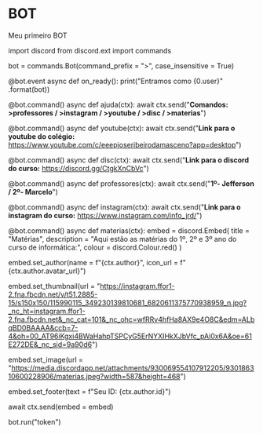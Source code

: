 # BOT
Meu primeiro BOT

import discord
from discord.ext import commands

bot = commands.Bot(command_prefix = ">", case_insensitive = True)

@bot.event
async def on_ready():
  print("Entramos como {0.user}" .format(bot))

@bot.command()
async def ajuda(ctx):
  await ctx.send("**Comandos: >professores / >instagram / >youtube / >disc / >materias**")

@bot.command()
async def youtube(ctx):
  await ctx.send("**Link para o youtube do colégio:** https://www.youtube.com/c/eeepjoseribeirodamasceno?app=desktop")

@bot.command()
async def disc(ctx):
  await ctx.send("**Link para o discord do curso:** https://discord.gg/CtgkXnCbVc")

@bot.command()
async def professores(ctx):
  await ctx.send("**1º- Jefferson / 2º- Marcelo**")

@bot.command()
async def instagram(ctx):
  await ctx.send("**Link para o instagram do curso:** https://www.instagram.com/info_jrd/")

@bot.command()
async def materias(ctx):
  embed = discord.Embed(
  title = "Matérias",
  description = "Aqui estão as matérias do 1º, 2º e 3º ano do curso de informática:",
  colour = discord.Colour.red()
  )

  embed.set_author(name = f"{ctx.author}", icon_url = f"{ctx.author.avatar_url}")

  embed.set_thumbnail(url = "https://instagram.ffor1-2.fna.fbcdn.net/v/t51.2885-15/s150x150/115990115_349230139810681_6820611375770938959_n.jpg?_nc_ht=instagram.ffor1-2.fna.fbcdn.net&_nc_cat=101&_nc_ohc=wfRRv4hfHa8AX9e4O8C&edm=ALbqBD0BAAAA&ccb=7-4&oh=00_AT96iKgxi4BWaHahpTSPCyG5ErNYXIHkXJbVfc_pAi0x6A&oe=61E272DE&_nc_sid=9a90d6")

  embed.set_image(url = "https://media.discordapp.net/attachments/930069554107912205/930186310600228906/materias.jpeg?width=587&height=468")

  embed.set_footer(text = f"Seu ID: {ctx.author.id}")

  await ctx.send(embed = embed)

bot.run("token")
